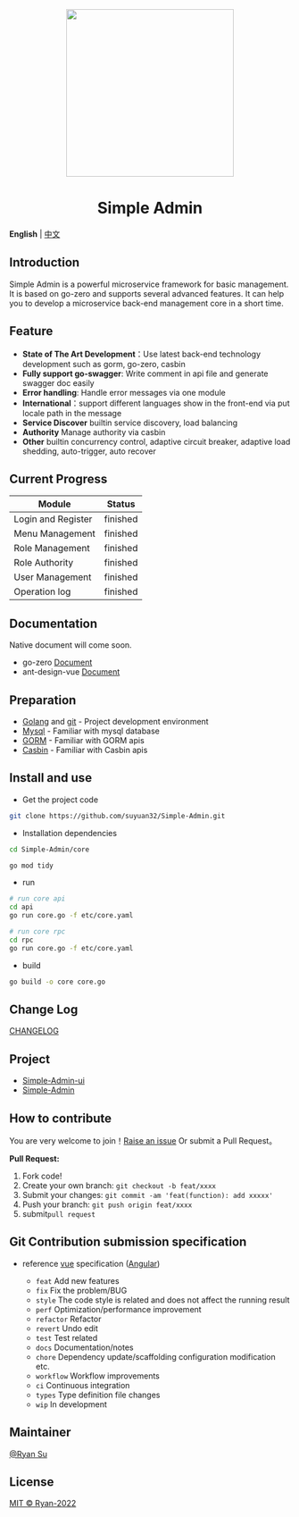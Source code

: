 <div align="center">
<img src="https://s1.imagehub.cc/images/2022/08/12/logo_512.png" width="300px" height="300px"/>
<h1>Simple Admin</h1>
</div>

**English** | [中文](./README.md)

## Introduction

Simple Admin is a powerful microservice framework for basic management. 
It is based on go-zero and supports several advanced features. 
It can help you to develop a microservice back-end management core in a short time.

## Feature

- **State of The Art Development**：Use latest back-end technology development such as gorm, go-zero, casbin
- **Fully support go-swagger**: Write comment in api file and generate swagger doc easily
- **Error handling**: Handle error messages via one module
- **International**：support different languages show in the front-end via put locale path in the message 
- **Service Discover** builtin service discovery, load balancing
- **Authority** Manage authority via casbin
- **Other** builtin concurrency control, adaptive circuit breaker, adaptive load shedding, auto-trigger, auto recover

## Current Progress

| Module             | Status   |
|--------------------|----------|
| Login and Register | finished |
| Menu Management    | finished |
| Role Management    | finished |
| Role Authority     | finished |
| User Management    | finished |
| Operation log      | finished |



## Documentation

Native document will come soon.

- go-zero
  [Document](https://go-zero.dev/)
- ant-design-vue [Document](https://antdv.com/components/overview)

## Preparation
- [Golang](http://go.dev/) and [git](https://git-scm.com/) - Project development environment
- [Mysql](https://www.mysql.com/) - Familiar with mysql database
- [GORM](https://gorm.io/) - Familiar with GORM apis
- [Casbin](https://casbin.org/) - Familiar with Casbin apis

## Install and use

- Get the project code

```bash
git clone https://github.com/suyuan32/Simple-Admin.git
```

- Installation dependencies

```bash
cd Simple-Admin/core

go mod tidy

```

- run

```bash
# run core api
cd api 
go run core.go -f etc/core.yaml

# run core rpc
cd rpc
go run core.go -f etc/core.yaml
```

- build

```bash
go build -o core core.go
```

## Change Log

[CHANGELOG](./CHANGELOG.zh_CN.md)

## Project

- [Simple-Admin-ui](https://github.com/suyuan32/Simple-Admin-ui)
- [Simple-Admin](https://github.com/suyuan32/Simple-Admin)

## How to contribute

You are very welcome to join！[Raise an issue](https://github.com/suyuan32/Simple-Admin/issues/new/choose) Or submit a Pull Request。

**Pull Request:**

1. Fork code!
2. Create your own branch: `git checkout -b feat/xxxx`
3. Submit your changes: `git commit -am 'feat(function): add xxxxx'`
4. Push your branch: `git push origin feat/xxxx`
5. submit`pull request`

## Git Contribution submission specification

- reference [vue](https://github.com/vuejs/vue/blob/dev/.github/COMMIT_CONVENTION.md) specification ([Angular](https://github.com/conventional-changelog/conventional-changelog/tree/master/packages/conventional-changelog-angular))

    - `feat` Add new features
    - `fix` Fix the problem/BUG
    - `style` The code style is related and does not affect the running result
    - `perf` Optimization/performance improvement
    - `refactor` Refactor
    - `revert` Undo edit
    - `test` Test related
    - `docs` Documentation/notes
    - `chore` Dependency update/scaffolding configuration modification etc.
    - `workflow` Workflow improvements
    - `ci` Continuous integration
    - `types` Type definition file changes
    - `wip` In development

## Maintainer

[@Ryan Su](https://github.com/suyuan32)

## License

[MIT © Ryan-2022](./LICENSE)
